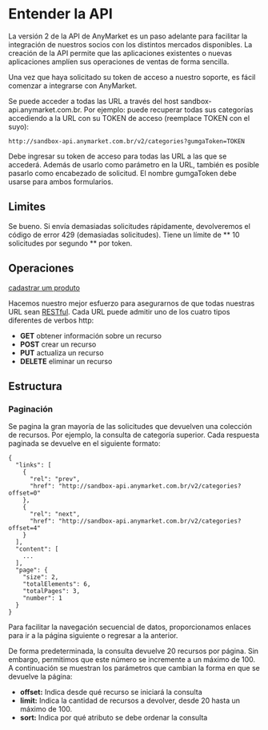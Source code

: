 # Entender la API


La versión 2 de la API de AnyMarket es un paso adelante para facilitar la integración de nuestros socios con los distintos mercados disponibles. La creación de la API permite que las aplicaciones existentes o nuevas aplicaciones amplíen sus operaciones de ventas de forma sencilla.

Una vez que haya solicitado su token de acceso a nuestro soporte, es fácil comenzar a integrarse con AnyMarket.

Se puede acceder a todas las URL a través del host sandbox-api.anymarket.com.br. Por ejemplo: puede recuperar todas sus categorías accediendo a la URL con su TOKEN de acceso (reemplace TOKEN con el suyo):


```
http://sandbox-api.anymarket.com.br/v2/categories?gumgaToken=TOKEN
```

Debe ingresar su token de acceso para todas las URL a las que se accederá. Además de usarlo como parámetro en la URL, también es posible pasarlo como encabezado de solicitud. El nombre gumgaToken debe usarse para ambos formularios.

## Limites

Se bueno. Si envía demasiadas solicitudes rápidamente, devolveremos el código de error 429 (demasiadas solicitudes). Tiene un límite de ** 10 solicitudes por segundo ** por token.

## Operaciones

[cadastrar um produto](#497ef920-87bd-4a3f-b91e-19abadb3f7c0) 

Hacemos nuestro mejor esfuerzo para asegurarnos de que todas nuestras URL sean [RESTful](http://en.wikipedia.org/wiki/Representational_state_transfer). Cada URL puede admitir uno de los cuatro tipos diferentes de verbos http:

-   **GET** obtener información sobre un recurso
-   **POST** crear un recurso
-   **PUT** actualiza un recurso
-   **DELETE** eliminar un recurso

## Estructura

### Paginación

Se pagina la gran mayoría de las solicitudes que devuelven una colección de recursos. Por ejemplo, la consulta de categoría superior. Cada respuesta paginada se devuelve en el siguiente formato:

```
{
  "links": [
    {
      "rel": "prev",
      "href": "http://sandbox-api.anymarket.com.br/v2/categories?offset=0"
    },
    {
      "rel": "next",
      "href": "http://sandbox-api.anymarket.com.br/v2/categories?offset=4"
    }
  ],
  "content": [
    ...
  ],
  "page": {
    "size": 2,
    "totalElements": 6,
    "totalPages": 3,
    "number": 1
  }
}
```

Para facilitar la navegación secuencial de datos, proporcionamos enlaces para ir a la página siguiente o regresar a la anterior.

De forma predeterminada, la consulta devuelve 20 recursos por página. Sin embargo, permitimos que este número se incremente a un máximo de 100. A continuación se muestran los parámetros que cambian la forma en que se devuelve la página:


-   **offset:** Indica desde qué recurso se iniciará la consulta
-   **limit:** Indica la cantidad de recursos a devolver, desde 20 hasta un máximo de 100.
-   **sort:** Indica por qué atributo se debe ordenar la consulta
